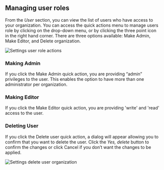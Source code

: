 ## Managing user roles

From the *User* section, you can view the list of users who have access to your organization. You can access the quick actions menu to manage users role by clicking on the drop-down menu, or by clicking the three point icon in the right hand corner. There are three options available: Make Admin, Make Editor, and Delete organization.

![Settings user role actions](/img/cloud-native-workspace/settings/settings_managing_user_roles.png)

### Making Admin

If you click the Make Admin quick action, you are providing “admin” privileges to the user. This enables the option to have more than one administrator per organization.

### Making Editor

If you click the Make Editor quick action, you are providing 'write' and 'read' access to the user.

<!-- ### Making Viewer

If you click the Make Viewer quick action, you are providing 'read-only' access to the user.
 -->
### Deleting User

If you click the Delete user quick action, a dialog will appear allowing you to confirm that you want to delete the user. Click the *Yes, delete* button to confirm the changes or click Cancel if you don’t want the changes to be applied.

![Settings delete user organization](/img/cloud-native-workspace/settings/settings_deleting_user_organization.png)